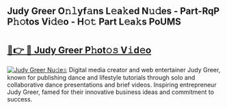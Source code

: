 ## Judy Greer O𝚗𝚕yf𝚊ns L𝚎a𝚔ed N𝚞𝚍es - Part-RqP P𝚑𝚘tos Vi𝚍𝚎o - H𝚘𝚝 Part L𝚎a𝚔s PoUMS

# <h2><a href="http://kfe9sxr.oniu.top/?m=Judy+Greer">🔗👉 🔴 Judy Greer P𝚑ot𝚘𝚜 V𝚒d𝚎o</a></h2>

[![Judy Greer Nu𝚍e𝚜](https://i.imgur.com/0qMVB7G.gif)](http://kfe9sxr.oniu.top/?m=Judy+Greer)
Digital media creator and web entertainer Judy Greer, known for publishing dance and lifestyle tutorials through solo and collaborative dance presentations and brief videos. Inspiring entrepreneur Judy Greer, famed for their innovative business ideas and commitment to success.  
